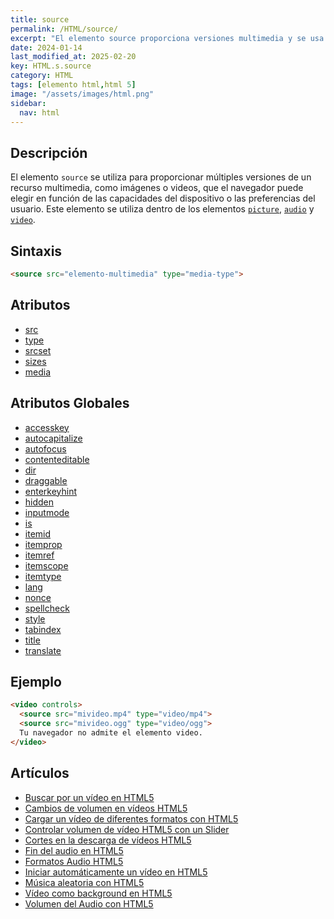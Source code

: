 ```yaml
---
title: source
permalink: /HTML/source/
excerpt: "El elemento source proporciona versiones multimedia y se usa en video y audio."
date: 2024-01-14
last_modified_at: 2025-02-20
key: HTML.s.source
category: HTML
tags: [elemento html,html 5]
image: "/assets/images/html.png"
sidebar:
  nav: html
---
```


## Descripción


El elemento `source` se utiliza para proporcionar múltiples versiones de un recurso multimedia, como imágenes o videos, que el navegador puede elegir en función de las capacidades del dispositivo o las preferencias del usuario. Este elemento se utiliza dentro de los elementos [`picture`](https://www.w3api.com/HTML/picture/), [`audio`](https://www.w3api.com/HTML/audio/) y [`video`](https://www.w3api.com/HTML/video/).


## Sintaxis


```html
<source src="elemento-multimedia" type="media-type">
```


## Atributos

- [src](https://www.w3api.com/HTML/source/src/)
- [type](https://www.w3api.com/HTML/source/type/)
- [srcset](https://www.w3api.com/HTML/source/srcset/)
- [sizes](https://www.w3api.com/HTML/source/sizes/)
- [media](https://www.w3api.com/HTML/source/media/)

## Atributos Globales

- [accesskey](https://www.w3api.com/HTML/accesskey/)
- [autocapitalize](https://www.w3api.com/HTML/autocapitalize/)
- [autofocus](https://www.w3api.com/HTML/autofocus/)
- [contenteditable](https://www.w3api.com/HTML/contenteditable/)
- [dir](https://www.w3api.com/HTML/dir/)
- [draggable](https://www.w3api.com/HTML/draggable/)
- [enterkeyhint](https://www.w3api.com/HTML/enterkeyhint/)
- [hidden](https://www.w3api.com/HTML/hidden/)
- [inputmode](https://www.w3api.com/HTML/inputmode/)
- [is](https://www.w3api.com/HTML/is/)
- [itemid](https://www.w3api.com/HTML/itemid/)
- [itemprop](https://www.w3api.com/HTML/itemprop/)
- [itemref](https://www.w3api.com/HTML/itemref/)
- [itemscope](https://www.w3api.com/HTML/itemscope/)
- [itemtype](https://www.w3api.com/HTML/itemtype/)
- [lang](https://www.w3api.com/HTML/lang/)
- [nonce](https://www.w3api.com/HTML/nonce/)
- [spellcheck](https://www.w3api.com/HTML/spellcheck/)
- [style](https://www.w3api.com/HTML/style/)
- [tabindex](https://www.w3api.com/HTML/tabindex/)
- [title](https://www.w3api.com/HTML/title/)
- [translate](https://www.w3api.com/HTML/translate/)

## Ejemplo


```html
<video controls>
  <source src="mivideo.mp4" type="video/mp4">
  <source src="mivideo.ogg" type="video/ogg">
  Tu navegador no admite el elemento video.
</video>
```


## Artículos

- [Buscar por un vídeo en HTML5](https://lineadecodigo.com/html5/buscar-por-un-video-en-html5/)
- [Cambios de volumen en vídeos HTML5](https://lineadecodigo.com/html5/cambios-de-volumen-en-videos-html5/)
- [Cargar un vídeo de diferentes formatos con HTML5](https://lineadecodigo.com/html5/cargar-un-video-de-diferentes-formatos-con-html5/)
- [Controlar volumen de vídeo HTML5 con un Slider](https://lineadecodigo.com/html5/controlar-volumen-de-video-html5-con-un-slider/)
- [Cortes en la descarga de vídeos HTML5](https://lineadecodigo.com/html5/cortes-en-la-descarga-de-videos-html5/)
- [Fin del audio en HTML5](https://lineadecodigo.com/html5/fin-del-audio-html5/)
- [Formatos Audio HTML5](https://lineadecodigo.com/html5/formatos-audio-html5/)
- [Iniciar automáticamente un vídeo en HTML5](https://lineadecodigo.com/html5/iniciar-automaticamente-un-video-en-html5/)
- [Música aleatoria con HTML5](https://lineadecodigo.com/html5/musica-aleatoria-html5/)
- [Vídeo como background en HTML5](https://lineadecodigo.com/html5/video-background-html5/)
- [Volumen del Audio con HTML5](https://lineadecodigo.com/html5/volumen-del-audio-html5/)
